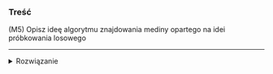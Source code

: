 ### Treść
(M5)
Opisz ideę algorytmu znajdowania mediny opartego na idei próbkowania losowego

------
<details><summary>Rozwiązanie</summary>
<p>

